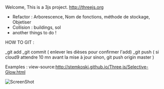 Welcome, This is a 3js project. http://threejs.org

* Refactor : Arborescence, Nom de fonctions, méthode de stockage, Objetiser
* Collision : buildings, sol
* another things to do !


HOW TO GIT :

_git add <filename>
_git commit ( enlever les dièses pour confirmer l'add)
_git push ( si cloud9 attendre 10 mn avant la mise à jour sinon, git push origin master ) 

Examples : view-source:http://stemkoski.github.io/Three.js/Selective-Glow.html


![ScreenShot](http://webgl_project_amaury.amaurybrisou.c9.io/docs/Diagram.png)
